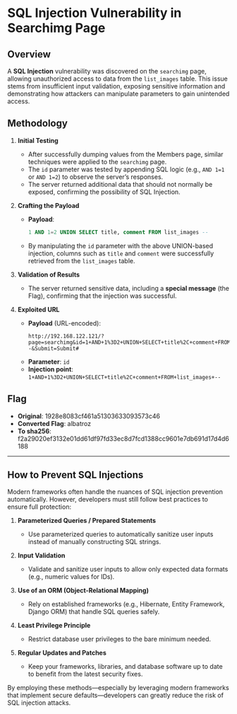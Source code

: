 # SQL Injection Vulnerability in Searchimg Page

## Overview

A **SQL Injection** vulnerability was discovered on the `searchimg` page, allowing unauthorized access to data from the `list_images` table. This issue stems from insufficient input validation, exposing sensitive information and demonstrating how attackers can manipulate parameters to gain unintended access.

## Methodology

1. **Initial Testing**

   - After successfully dumping values from the Members page, similar techniques were applied to the `searchimg` page.
   - The `id` parameter was tested by appending SQL logic (e.g., `AND 1=1` or `AND 1=2`) to observe the server’s responses.
   - The server returned additional data that should not normally be exposed, confirming the possibility of SQL Injection.

2. **Crafting the Payload**

   - **Payload**:
     ```sql
     1 AND 1=2 UNION SELECT title, comment FROM list_images --
     ```
   - By manipulating the `id` parameter with the above UNION-based injection, columns such as `title` and `comment` were successfully retrieved from the `list_images` table.

3. **Validation of Results**

   - The server returned sensitive data, including a **special message** (the Flag), confirming that the injection was successful.

4. **Exploited URL**
   - **Payload** (URL-encoded):
     ```
     http://192.168.122.121/?page=searchimg&id=1+AND+1%3D2+UNION+SELECT+title%2C+comment+FROM+list_images+--&Submit=Submit#
     ```
   - **Parameter**: `id`
   - **Injection point**: `1+AND+1%3D2+UNION+SELECT+title%2C+comment+FROM+list_images+--`

## Flag

- **Original**: 1928e8083cf461a51303633093573c46
- **Converted Flag**: albatroz
- **To sha256**: f2a29020ef3132e01dd61df97fd33ec8d7fcd1388cc9601e7db691d17d4d6188

---

## How to Prevent SQL Injections

Modern frameworks often handle the nuances of SQL injection prevention automatically. However, developers must still follow best practices to ensure full protection:

1. **Parameterized Queries / Prepared Statements**

   - Use parameterized queries to automatically sanitize user inputs instead of manually constructing SQL strings.

2. **Input Validation**

   - Validate and sanitize user inputs to allow only expected data formats (e.g., numeric values for IDs).

3. **Use of an ORM (Object-Relational Mapping)**

   - Rely on established frameworks (e.g., Hibernate, Entity Framework, Django ORM) that handle SQL queries safely.

4. **Least Privilege Principle**

   - Restrict database user privileges to the bare minimum needed.

5. **Regular Updates and Patches**
   - Keep your frameworks, libraries, and database software up to date to benefit from the latest security fixes.

By employing these methods—especially by leveraging modern frameworks that implement secure defaults—developers can greatly reduce the risk of SQL injection attacks.
